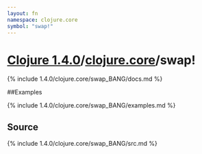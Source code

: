 ```yaml
---
layout: fn
namespace: clojure.core
symbol: "swap!"
---
```


# [Clojure 1.4.0](../../)/[clojure.core](../)/swap!

{% include 1.4.0/clojure.core/swap_BANG/docs.md %}

##Examples

{% include 1.4.0/clojure.core/swap_BANG/examples.md %}
## Source
{% include 1.4.0/clojure.core/swap_BANG/src.md %}

